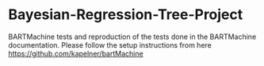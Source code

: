 # Bayesian-Regression-Tree-Project
BARTMachine tests and reproduction of the tests done in the BARTMachine documentation. Please follow the setup instructions from here
https://github.com/kapelner/bartMachine

